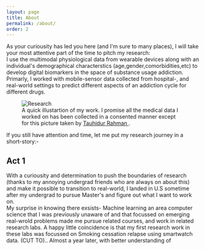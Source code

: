 ```yaml
---
layout: page
title: About
permalink: /about/
order: 2
---
```


As your curiousity has led you here (and I'm sure to many places), I will take your most attentive part of the time to pitch my research:  
I use the multimodal physiological data from wearable devices along with an individual's demographical characterstics (age,gender,comorbidities,etc) to develop digital biomarkers in the space of substance usage addiction. Primarly, I worked with mobile-sensor data collected from hospital-, and real-world settings to predict different aspects of an addiction cycle for different drugs.
<figure>
  <img src="{{ site.url }}/assets/about_work.png" alt="Research"/>
  <figcaption>A quick illustartion of my work. I promise all the medical data I worked on has been collected in a consented manner except for this picture taken by <a href="https://www.tauhidurrahman.com/"> Tauhidur Rahman </a> .</figcaption>
</figure>

If you still have attention and time, let me put my research journey in a short-story:-  
## Act 1
With a curiousity and determination to push the boundaries of research (thanks to my annoying undergrad friends who are always on about this) and make it possible to transition to real-world, I landed in U.S sometime after my undergrad to pursue Master's and figure out what I want to work on.  
My surprise in knowing there exsists- Machine learning an area computer science that I was previously unaware of and that focussed on emerging real-wrold problems made me pursue related courses, and work in related research labs. A happy little coincidence is that my first research work in these labs was focussed on Smoking cessation relapse using smartwatch data. (CUT TO)..
Almost a year later, with better understanding of  



<!--  limited knowledge but  know of accumulating 


With nothing but a little more than a year of  

 which is ac

( thanks to my friends who chose this route )



Thanks to many another amazing researchers in this community and advancement in the hardware of sensors 

I also worked 

## Act 2

## Act 3
I told I will tell a story, but it has to pause here as the ~~story~~ research is still going on .. 


My other passions include several things related to art, Skiing, -->



<!-- In my free I ~~like~~ used to play badminton,  check out places around me, play badminton, board games, and go on long drives in my free time. I started hiking actively last year ([my list](https://www.alltrails.com/members/bhanu-gullapalli/completed)). At present, I am trying to learn more about stars. -->

<!-- .

Hi, I'm Bhanu Teja Gullapalli; thanks for visiting my website. I am a sixth-year Ph.D. student in the Halıcıoğlu Data Science Institute at the University of California San Diego advised by   [Tauhidur Rahman](http://www.tauhidurrahman.com/).

As a member of [Mosaic Lab](http://mosaic.cs.umass.edu/), I focus on machine learning and ubiquitous technologies in the medical domain. I am primarily interested in developing machine learning algorithms that understand the time-series physiological signals collected from wearable devices to predict and explain various behavioral variables associated with substance usage and addiction. 

In the past, I have worked as a research intern at [Samsung Digital Health Lab](https://www.sra.samsung.com/digital-health/). I joined the University of Massachusetts Amherst as a Master's student in 2017 and moved to MS/Ph.D. track in 2018. After spending four wonderful years there, I transferred to the University of California San Diego. I did my undergrad at the Indian Institute of Technology -Guwahati (IITG), where I completed my thesis under the supervision of [Samit Bhattacharya](http://www.iitg.ac.in/samit/) and [Benny George](https://www.iitg.ac.in/ben/). 

I like to check out places around me, play badminton, board games, and go on long drives in my free time. I started hiking actively last year ([my list](https://www.alltrails.com/members/bhanu-gullapalli/completed)). At present, I am trying to learn more about stars.

If you still have any attenti -->